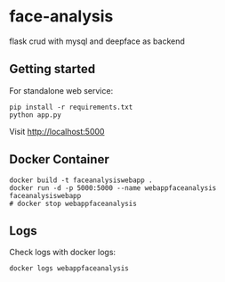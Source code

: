 # face-analysis
flask crud with mysql and deepface as backend

## Getting started

For standalone web service:

```shell
pip install -r requirements.txt
python app.py
```

Visit [http://localhost:5000](http://localhost:5000)

## Docker Container


```shell
docker build -t faceanalysiswebapp .
docker run -d -p 5000:5000 --name webappfaceanalysis faceanalysiswebapp
# docker stop webappfaceanalysis
```

## Logs

Check logs with docker logs:

```shell
docker logs webappfaceanalysis
```
